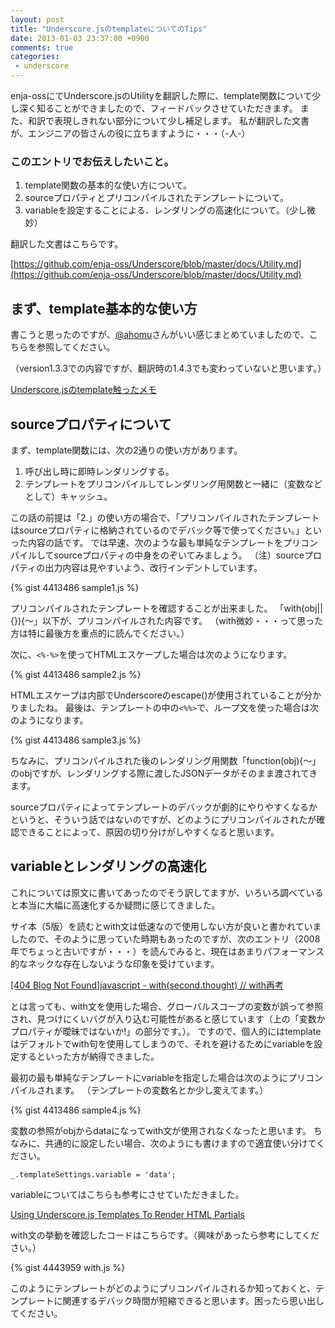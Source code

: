 ```yaml
---
layout: post
title: "Underscore.jsのtemplateについてのTips"
date: 2013-01-03 23:37:00 +0900
comments: true
categories: 
 - underscore
---
```


enja-ossにてUnderscore.jsのUtilityを翻訳した際に、template関数について少し深く知ることができましたので、フィードバックさせていただきます。
また、和訳で表現しきれない部分について少し補足します。
私が翻訳した文書が、エンジニアの皆さんの役に立ちますように・・・（-人-）

<!-- more -->

### このエントリでお伝えしたいこと。

1.  template関数の基本的な使い方について。
2.  sourceプロパティとプリコンパイルされたテンプレートについて。
3.  variableを設定することによる、レンダリングの高速化について。（少し微妙）

翻訳した文書はこちらです。

[https://github.com/enja-oss/Underscore/blob/master/docs/Utility.md](https://github.com/enja-oss/Underscore/blob/master/docs/Utility.md)

## まず、template基本的な使い方

書こうと思ったのですが、[@ahomu](https://twitter.com/ahomu)さんがいい感じまとめていましたので、こちらを参照してください。

（version1.3.3での内容ですが、翻訳時の1.4.3でも変わっていないと思います。）

[Underscore.jsのtemplate触ったメモ](http://havelog.ayumusato.com/develop/javascript/e490-underscore_js_template.html)
<div class="ennote">

## sourceプロパティについて

まず、template関数には、次の2通りの使い方があります。

1.  呼び出し時に即時レンダリングする。
2.  テンプレートをプリコンパイルしてレンダリング用関数と一緒に（変数などとして）キャッシュ。

この話の前提は「2.」の使い方の場合で、「プリコンパイルされたテンプレートはsourceプロパティに格納されているのでデバック等で使ってください。」といった内容の話です。
では早速、次のような最も単純なテンプレートをプリコンパイルしてsourceプロパティの中身をのぞいてみましょう。
（注）sourceプロパティの出力内容は見やすいよう、改行インデントしています。

{% gist 4413486 sample1.js %}

プリコンパイルされたテンプレートを確認することが出来ました。
「with(obj||{}){～」以下が、プリコンパイルされた内容です。
（with微妙・・・って思った方は特に最後方を重点的に読んでください。）

次に、`<%-%>`を使ってHTMLエスケープした場合は次のようになります。

{% gist 4413486 sample2.js %}

HTMLエスケープは内部でUnderscoreのescape()が使用されていることが分かりましたね。
最後は、テンプレートの中の`<%%>`で、ループ文を使った場合は次のようになります。

{% gist 4413486 sample3.js %}

ちなみに、プリコンパイルされた後のレンダリング用関数「function(obj){～」のobjですが、レンダリングする際に渡したJSONデータがそのまま渡されてきます。

sourceプロパティによってテンプレートのデバックが劇的にやりやすくなるかというと、そういう話ではないのですが、どのようにプリコンパイルされたが確認できることによって、原因の切り分けがしやすくなると思います。

## variableとレンダリングの高速化

これについては原文に書いてあったのでそう訳してますが、いろいろ調べていると本当に大幅に高速化するか疑問に感じてきました。

サイ本（5版）を読むとwith文は低速なので使用しない方が良いと書かれていましたので、そのように思っていた時期もあったのですが、次のエントリ（2008年でちょっと古いですが・・・）を読んでみると、現在はあまりパフォーマンス的なネックな存在しないような印象を受けています。

[[404 Blog Not Found]javascript - with(second.thought) // with再考](http://blog.livedoor.jp/dankogai/archives/51066288.html)

とは言っても、with文を使用した場合、グローバルスコープの変数が誤って参照され、見つけにくいバグが入り込む可能性があると感じています（上の「変数かプロパティが曖昧ではないか!」の部分です。）。
ですので、個人的にはtemplateはデフォルトでwith句を使用してしまうので、それを避けるためにvariableを設定するといった方が納得できました。

最初の最も単純なテンプレートにvariableを指定した場合は次のようにプリコンパイルされます。
（テンプレートの変数名とか少し変えてます。）

{% gist 4413486 sample4.js %}

変数の参照がobjからdataになってwith文が使用されなくなったと思います。
ちなみに、共通的に設定したい場合、次のようにも書けますので適宜使い分けてください。

```
_.templateSettings.variable = 'data';
```

variableについてはこちらも参考にさせていただきました。

[Using Underscore.js Templates To Render HTML Partials](http://www.bennadel.com/blog/2411-Using-Underscore-js-Templates-To-Render-HTML-Partials.htm)

with文の挙動を確認したコードはこちらです。（興味があったら参考にしてください。）

{% gist 4443959 with.js %}

このようにテンプレートがどのようにプリコンパイルされるか知っておくと、テンプレートに関連するデバック時間が短縮できると思います。困ったら思い出してください。